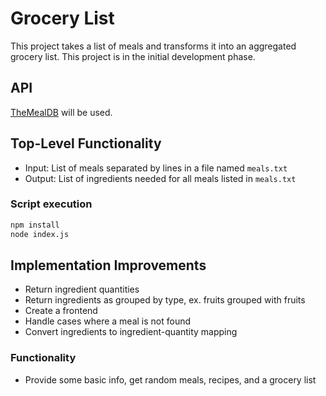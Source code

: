 # Grocery List

This project takes a list of meals and transforms it into an aggregated grocery list. This project is in the initial
development phase.

## API

[TheMealDB](https://www.themealdb.com/api.php) will be used.

## Top-Level Functionality

* Input: List of meals separated by lines in a file named `meals.txt`
* Output: List of ingredients needed for all meals listed in `meals.txt`

### Script execution

```bash
npm install
node index.js
```

## Implementation Improvements

* Return ingredient quantities
* Return ingredients as grouped by type, ex. fruits grouped with fruits
* Create a frontend
* Handle cases where a meal is not found
* Convert ingredients to ingredient-quantity mapping

### Functionality

* Provide some basic info, get random meals, recipes, and a grocery list

